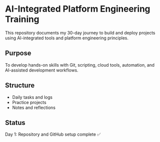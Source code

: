 # AI-Integrated Platform Engineering Training

This repository documents my 30-day journey to build and deploy projects using AI-integrated tools and platform engineering principles.

## Purpose
To develop hands-on skills with Git, scripting, cloud tools, automation, and AI-assisted development workflows.

## Structure
- Daily tasks and logs
- Practice projects
- Notes and reflections

## Status
Day 1: Repository and GitHub setup complete ✅